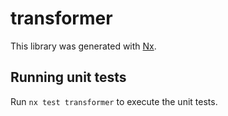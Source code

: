 # transformer

This library was generated with [Nx](https://nx.dev).

## Running unit tests

Run `nx test transformer` to execute the unit tests.
